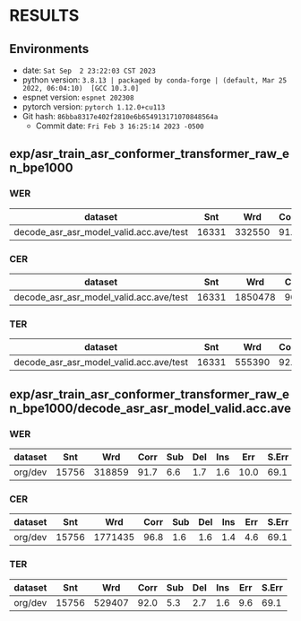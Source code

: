 <!-- Generated by scripts/utils/show_asr_result.sh -->
# RESULTS
## Environments
- date: `Sat Sep  2 23:22:03 CST 2023`
- python version: `3.8.13 | packaged by conda-forge | (default, Mar 25 2022, 06:04:10)  [GCC 10.3.0]`
- espnet version: `espnet 202308`
- pytorch version: `pytorch 1.12.0+cu113`
- Git hash: `86bba8317e402f2810e6b654913171070848564a`
  - Commit date: `Fri Feb 3 16:25:14 2023 -0500`

## exp/asr_train_asr_conformer_transformer_raw_en_bpe1000
### WER

|dataset|Snt|Wrd|Corr|Sub|Del|Ins|Err|S.Err|
|---|---|---|---|---|---|---|---|---|
|decode_asr_asr_model_valid.acc.ave/test|16331|332550|91.7|6.6|1.7|1.8|10.0|70.2|

### CER

|dataset|Snt|Wrd|Corr|Sub|Del|Ins|Err|S.Err|
|---|---|---|---|---|---|---|---|---|
|decode_asr_asr_model_valid.acc.ave/test|16331|1850478|96.9|1.5|1.6|1.4|4.5|70.2|

### TER

|dataset|Snt|Wrd|Corr|Sub|Del|Ins|Err|S.Err|
|---|---|---|---|---|---|---|---|---|
|decode_asr_asr_model_valid.acc.ave/test|16331|555390|92.2|5.3|2.6|1.7|9.5|70.2|

## exp/asr_train_asr_conformer_transformer_raw_en_bpe1000/decode_asr_asr_model_valid.acc.ave
### WER

|dataset|Snt|Wrd|Corr|Sub|Del|Ins|Err|S.Err|
|---|---|---|---|---|---|---|---|---|
|org/dev|15756|318859|91.7|6.6|1.7|1.6|10.0|69.1|

### CER

|dataset|Snt|Wrd|Corr|Sub|Del|Ins|Err|S.Err|
|---|---|---|---|---|---|---|---|---|
|org/dev|15756|1771435|96.8|1.6|1.6|1.4|4.6|69.1|

### TER

|dataset|Snt|Wrd|Corr|Sub|Del|Ins|Err|S.Err|
|---|---|---|---|---|---|---|---|---|
|org/dev|15756|529407|92.0|5.3|2.7|1.6|9.6|69.1|


